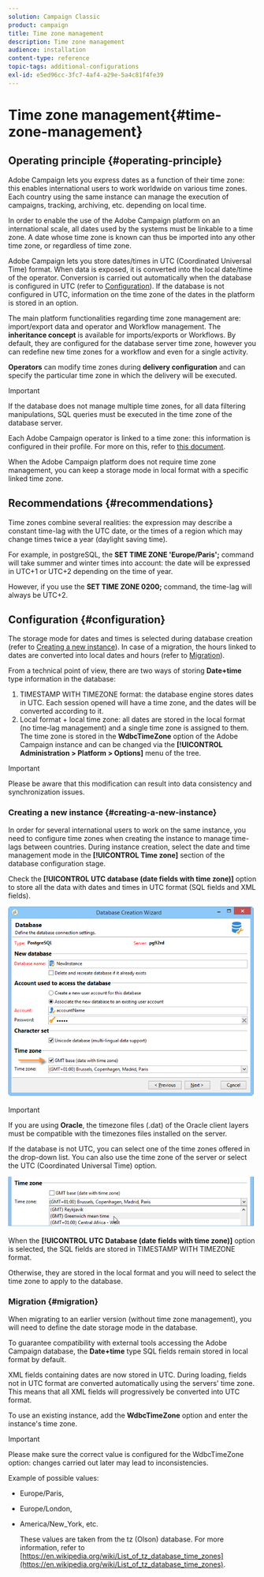 ```yaml
---
solution: Campaign Classic
product: campaign
title: Time zone management
description: Time zone management
audience: installation
content-type: reference
topic-tags: additional-configurations
exl-id: e5ed96cc-3fc7-4af4-a29e-5a4c81f4fe39
---
```

# Time zone management{#time-zone-management}

## Operating principle {#operating-principle}

Adobe Campaign lets you express dates as a function of their time zone: this enables international users to work worldwide on various time zones. Each country using the same instance can manage the execution of campaigns, tracking, archiving, etc. depending on local time.

In order to enable the use of the Adobe Campaign platform on an international scale, all dates used by the systems must be linkable to a time zone. A date whose time zone is known can thus be imported into any other time zone, or regardless of time zone.

Adobe Campaign lets you store dates/times in UTC (Coordinated Universal Time) format. When data is exposed, it is converted into the local date/time of the operator. Conversion is carried out automatically when the database is configured in UTC (refer to [Configuration](#configuration)). If the database is not configured in UTC, information on the time zone of the dates in the platform is stored in an option.

The main platform functionalities regarding time zone management are: import/export data and operator and Workflow management. The **inheritance concept** is available for imports/exports or Workflows. By default, they are configured for the database server time zone, however you can redefine new time zones for a workflow and even for a single activity.

**Operators** can modify time zones during **delivery configuration** and can specify the particular time zone in which the delivery will be executed.

>[!IMPORTANT]
>
>If the database does not manage multiple time zones, for all data filtering manipulations, SQL queries must be executed in the time zone of the database server.

Each Adobe Campaign operator is linked to a time zone: this information is configured in their profile. For more on this, refer to [this document](../../platform/using/access-management.md).

When the Adobe Campaign platform does not require time zone management, you can keep a storage mode in local format with a specific linked time zone.

## Recommendations {#recommendations}

Time zones combine several realities: the expression may describe a constant time-lag with the UTC date, or the times of a region which may change times twice a year (daylight saving time).

For example, in postgreSQL, the **SET TIME ZONE 'Europe/Paris';** command will take summer and winter times into account: the date will be expressed in UTC+1 or UTC+2 depending on the time of year.

However, if you use the **SET TIME ZONE 0200;** command, the time-lag will always be UTC+2.

## Configuration {#configuration}

The storage mode for dates and times is selected during database creation (refer to [Creating a new instance](#creating-a-new-instance)). In case of a migration, the hours linked to dates are converted into local dates and hours (refer to [Migration](#migration)).

From a technical point of view, there are two ways of storing **Date+time** type information in the database:

1. TIMESTAMP WITH TIMEZONE format: the database engine stores dates in UTC. Each session opened will have a time zone, and the dates will be converted according to it.
1. Local format + local time zone: all dates are stored in the local format (no time-lag management) and a single time zone is assigned to them. The time zone is stored in the **WdbcTimeZone** option of the Adobe Campaign instance and can be changed via the **[!UICONTROL Administration > Platform > Options]** menu of the tree.

>[!IMPORTANT]
>
>Please be aware that this modification can result into data consistency and synchronization issues. 

### Creating a new instance {#creating-a-new-instance}

In order for several international users to work on the same instance, you need to configure time zones when creating the instance to manage time-lags between countries. During instance creation, select the date and time management mode in the **[!UICONTROL Time zone]** section of the database configuration stage.

Check the **[!UICONTROL UTC database (date fields with time zone)]** option to store all the data with dates and times in UTC format (SQL fields and XML fields). 

![](assets/install_wz_select_utc_option.png)

>[!IMPORTANT]
>
>If you are using **Oracle**, the timezone files (.dat) of the Oracle client layers must be compatible with the timezones files installed on the server.

If the database is not UTC, you can select one of the time zones offered in the drop-down list. You can also use the time zone of the server or select the UTC (Coordinated Universal Time) option.

![](assets/install_wz_unselect_utc_option.png)

When the **[!UICONTROL UTC Database (date fields with time zone)]** option is selected, the SQL fields are stored in TIMESTAMP WITH TIMEZONE format.

Otherwise, they are stored in the local format and you will need to select the time zone to apply to the database.

### Migration {#migration}

When migrating to an earlier version (without time zone management), you will need to define the date storage mode in the database.

To guarantee compatibility with external tools accessing the Adobe Campaign database, the **Date+time** type SQL fields remain stored in local format by default.

XML fields containing dates are now stored in UTC. During loading, fields not in UTC format are converted automatically using the servers' time zone. This means that all XML fields will progressively be converted into UTC format.

To use an existing instance, add the **WdbcTimeZone** option and enter the instance's time zone.

>[!IMPORTANT]
>
>Please make sure the correct value is configured for the WdbcTimeZone option: changes carried out later may lead to inconsistencies.

Example of possible values:

* Europe/Paris,
* Europe/London,
* America/New_York, etc.

  These values are taken from the tz (Olson) database. For more information, refer to [https://en.wikipedia.org/wiki/List_of_tz_database_time_zones](https://en.wikipedia.org/wiki/List_of_tz_database_time_zones).

